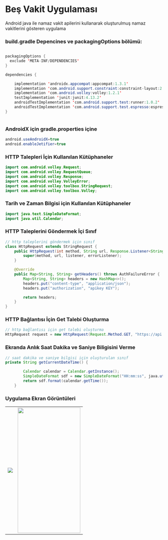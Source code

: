 # Beş Vakit Uygulaması
Android java ile namaz vakit apilerini kullanarak oluşturulmuş namaz vakitlerini gösteren uygulama

<h3>build.gradle Depencines ve packagingOptions bölümü:</h3>

```java

packagingOptions {
  exclude 'META-INF/DEPENDENCIES'
}

dependencies {

    implementation 'androidx.appcompat:appcompat:1.3.1'
    implementation 'com.android.support.constraint:constraint-layout:2.0.4'
    implementation 'com.android.volley:volley:1.2.1'
    testImplementation 'junit:junit:4.13.2'
    androidTestImplementation 'com.android.support.test:runner:1.0.2'
    androidTestImplementation 'com.android.support.test.espresso:espresso-core:3.0.2'
}



```

<h3>AndroidX için gradle.properties içine</h3>

```java
android.useAndroidX=true
android.enableJetifier=true
```
<h3>HTTP Talepleri İçin Kullanılan Kütüphaneler</h3>

```java
import com.android.volley.Request;
import com.android.volley.RequestQueue;
import com.android.volley.Response;
import com.android.volley.VolleyError;
import com.android.volley.toolbox.StringRequest;
import com.android.volley.toolbox.Volley;
```

<h3>Tarih ve Zaman Bilgisi için Kullanılan Kütüphaneler</h3>

```java
import java.text.SimpleDateFormat;
import java.util.Calendar;
```
<h3>HTTP Taleplerini Göndermek İçi Sınıf</h3>

```java
// http taleplerini göndermek için sınıf
class HttpRequest extends StringRequest {
    public HttpRequest(int method, String url, Response.Listener<String> listener, Response.ErrorListener errorListener) {
        super(method, url, listener, errorListener);
    }

    @Override
    public Map<String, String> getHeaders() throws AuthFailureError {
        Map<String, String> headers = new HashMap<>();
        headers.put("content-type", "application/json");
        headers.put("authorization", "apikey KEY");

        return headers;
    }
}
```

<h3>HTTP Bağlantısı İçin Get Talebi Oluşturma</h3>

```java
// http bağlantısı için get talebi oluşturma
HttpRequest request = new HttpRequest(Request.Method.GET, "https://api.collectapi.com/pray/all?data.city=corum",
```
<h3>Ekranda Anlık Saat Dakika ve Saniye Biligisini Verme</h3>

```java
// saat dakika ve saniye bilgisi için oluşturulan sınıf
private String getCurrentDateTime() {

        Calendar calendar = Calendar.getInstance();
        SimpleDateFormat sdf = new SimpleDateFormat("HH:mm:ss", java.util.Locale.getDefault());
        return sdf.format(calendar.getTime());
    }
```
<h3>Uygulama Ekran Görüntüleri</h3>
<table>
  <tr>
    <td>
      <img src="https://github.com/NuhcanATAR/besvakitapp/assets/77950761/89038229-2c27-418d-a870-9bba7a7a0606"/>
    </td>
     <td>
      <img src="https://github.com/NuhcanATAR/besvakitapp/assets/77950761/26929289-a744-4666-b779-18d7f7d40609" width="200" height="400"/>
    </td>
  </tr>
</table>
